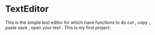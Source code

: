 # TextEditor
This is the simple text editor for which have functions to do cut , copy , paste save , open  your text . This is my first project.
